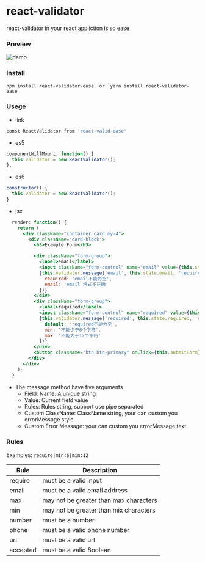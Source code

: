 # react-validator
react-validator in your react appliction is so ease

### Preview
![demo](http://g.recordit.co/l8acHx5Dsc.gif)

### Install

```
npm install react-validator-ease` or `yarn install react-validator-ease
```

### Usege

- link

```bash
const ReactValidator from 'react-valid-ease'
```

- es5
```js
componentWillMount: function() {
  this.validator = new ReactValidator();
},
```

- es6

```js
constructor() {
  this.validator = new ReactValidator();
}
```

- jsx 

```jsx 
  render: function() {
    return (
      <div className="container card my-4">
        <div className="card-block">
          <h3>Example Form</h3>

          <div className="form-group">
            <label>email</label>
            <input className="form-control" name="email" value={this.state.email} onChange={this.setStateFromInput} />
            {this.validator.message('email', this.state.email, 'required|email','',{
              required: 'email不能为空',
              email: 'email 格式不正确'
            })}
          </div>
          <div className="form-group">
            <label>required</label>
            <input className="form-control" name="required" value={this.state.require} onChange={this.setStateFromInput} />
            {this.validator.message('required', this.state.required, 'required|max:12|min:6','',{
              default: 'required不能为空',
              min: '不能少于6个字符',
              max: '不能大于12个字符'
            })}
          </div>
          <button className="btn btn-primary" onClick={this.submitForm}>Submit</button>
        </div>
      </div>
    );
  }
```

* The message method have five arguments
  - Field: Name: A unique string
  - Value: Current field value
  - Rules: Rules string, support use pipe separated
  - Custom ClassName: ClassName string, your can custom you errorMessage style
  - Custom Error Message: your can custom you errorMessage text


### Rules 

Examples: `require|min:6|min:12`

|Rule|Description|
|---|---|
|require|must be a valid input|
|email|must be a valid email address|
|max|may not be greater than max characters|
|min|may not be greater than mix characters|
|number|must be a number|
|phone|must be a valid phone number|
|url|must be a valid url|
|accepted|must be a valid Boolean|

